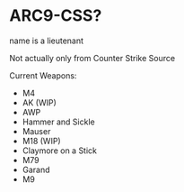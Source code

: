 # ARC9-CSS?
name is a lieutenant

Not actually only from Counter Strike Source

Current Weapons:
- M4
- AK (WIP)
- AWP
- Hammer and Sickle
- Mauser
- M18 (WIP)
- Claymore on a Stick
- M79
- Garand
- M9